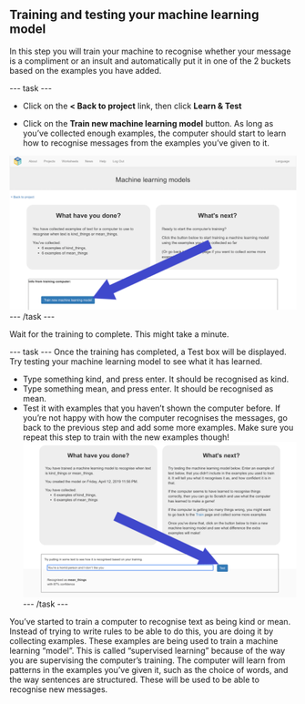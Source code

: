 ## Training and testing your machine learning model

In this step you will train your machine to recognise whether your message is a compliment or an insult and automatically put it in one of the 2 buckets based on the examples you have added.

--- task ---
+ Click on the **< Back to project** link, then click **Learn & Test**

+ Click on the **Train new machine learning model** button. As long as you’ve collected enough examples, the computer should start to learn how to recognise messages from the examples you’ve given to it.

![Annotation pointing to train new machine learning model button](images/click-train-annotated.png)
--- /task ---

Wait for the training to complete. This might take a minute.

--- task ---
Once the training has completed, a Test box will be displayed. Try testing your machine learning model to see what it has learned. 
+ Type something kind, and press enter. It should be recognised as kind.
+ Type something mean, and press enter. It should be recognised as mean.
+ Test it with examples that you haven’t shown the computer before.
If you’re not happy with how the computer recognises the messages, go back to the previous step and add some more examples. 
Make sure you repeat this step to train with the new examples though!
![Annotation pointing to train new machine learning model button](images/test-model-annotated.png)
--- /task ---

You’ve started to train a computer to recognise text as being kind or mean. Instead of trying to write rules to be able to do this, you are doing it by collecting examples. These examples are being used to train a machine learning “model”.
This is called “supervised learning” because of the way you are supervising the computer’s training.
The computer will learn from patterns in the examples you’ve given it, such as the choice of words, and the way sentences are structured. These will be used to be able to recognise new messages. 